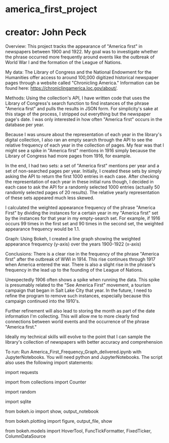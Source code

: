 # america_first_project

# creator: John Peck

Overview: This project tracks the appearance of "America first" in newspapers between 1900 and 1922. My goal was to investigate whether the phrase occurred more frequently around events like the outbreak of World War I and the formation of the League of Nations. 

My data: The Library of Congress and the National Endowment for the Humanities offer access to around 100,000 digitized historical newspaper pages through a website called "Chronicling America." Information can be found here: https://chroniclingamerica.loc.gov/about/.

Methods: Using the collection's API, I have written code that uses the Library of Congress's search function to find instances of the phrase "America first" and pulls the results in JSON form. For simplicity's sake at this stage of the process, I stripped out everything but the newspaper page's date. I was only interested in how often "America first" occurs in the database per year.

Because I was unsure about the representation of each year in the library's digital collection, I also ran an empty search through the API to see the relative frequency of each year in the collection of pages. My fear was that I might see a spike in "America first" mentions in 1916 simply because the Library of Congress had more pages from 1916, for example.

In the end, I had two sets: a set of "America first" mentions per year and a set of non-searched pages per year. Initially, I created these sets by simply asking the API to return the first 1000 entries in each case. After checking the representation of each year in these initial runs though, I decided in each case to ask the API for a randomly selected 1000 entries (actually 50 randomly selected pages of 20 results). The relative yearly representation of these sets appeared much less skewed.

I calculated the weighted appearance frequency of the phrase "America First" by dividing the instances for a certain year in my "America first" set by the instances for that year in my empty-search set.  For example, if 1916 occurs 99 times in the first set and 90 times in the second set, the weighted appearance frequency would be 1.1.

Graph: Using Bokeh, I created a line graph showing the weighted appearance frequency (y-axis) over the years 1900-1922 (x-axis)

Conclusions: There is a clear rise in the frequency of the phrase "America first" after the outbreak of WWI in 1914. This rise continues through 1917 when America entered the war. There is also a slight rise in the phrase's frequency in the lead up to the founding of the League of Nations.

Unexpectedly 1906 often shows a spike when running the data. This spike is presumably related to the "See America First" movement, a tourism campaign that began in Salt Lake City that year. In the future, I need to refine the program to remove such instances, especially because this campaign continued into the 1910's.

Further refinement will also lead to storing the month as part of the date information I'm collecting. This will allow me to more clearly find connections between world events and the occurrence of the phrase "America first."

Ideally my technical skills will evolve to the point that I can sample the library's collection of newspapers with better accuracy and comprehension

To run: Run America_First_Frequency_Graph_delivered.ipynb with JupyterNotebooks. You will need python and JupyterNotebooks. The script also uses the following import statements:

  import requests
  
  import from collections import Counter
  
  import random
  
  import sqlite
  
  from bokeh.io import show, output_notebook
  
  from bokeh.plotting import figure, output_file, show
  
  from bokeh.models import HoverTool, FuncTickFormatter, FixedTicker, ColumnDataSource
